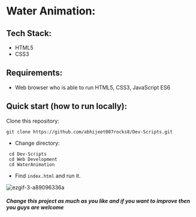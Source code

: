 # Water Animation:
  
## Tech Stack:
  - HTML5
  - CSS3
 
## Requirements:
  - Web browser who is able to run HTML5, CSS3, JavaScript ES6


## Quick start (how to run locally):

Clone this repository:

```
git clone https://github.com/abhijeet007rocks8/Dev-Scripts.git
```
- Change directory:
```
 cd Dev-Scripts
 cd Web Development
 cd WaterAnimation
```
- Find `index.html` and run it.


![ezgif-3-a89096336a](https://user-images.githubusercontent.com/67019423/197933895-c3f2ea81-9d18-4b04-a00e-d39a3bb97d1a.gif)


##### Change this project as much as you like and if you want to improve then you guys are welcome
